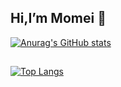 ## Hi,I’m Momei 👋

[![Anurag's GitHub stats](https://github-readme-stats.vercel.app/api?username=momei-LJM&count_private=true&theme=jolly&show_icons=true&include_all_commits=true)](https://github.com/anuraghazra/github-readme-stats)
##
[![Top Langs](https://github-readme-stats.vercel.app/api/top-langs/?username=momei-LJM&layout=compact&theme=jolly)](https://github.com/anuraghazra/github-readme-stats)
